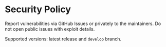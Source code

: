 # Security Policy

Report vulnerabilities via GitHub Issues or privately to the maintainers. Do not open public issues with exploit details.

Supported versions: latest release and `develop` branch.

